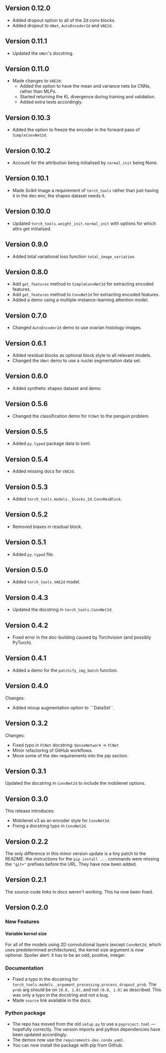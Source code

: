 ## Version 0.12.0
  - Added dropout option to all of the 2d conv blocks.
  - Added dropout to ``UNet``, ``AutoEncoder2d`` and ``VAE2d``.

## Version 0.11.1
  - Updated the ``UNet``'s docstring.

## Version 0.11.0
  - Made changes to ``VAE2d``:
    - Added the option to have the mean and variance nets be CNNs, rather than MLPs.
    - Started returning the KL divergence during training and validation.
    - Added extra tests accordingly.

## Version 0.10.3
  - Added the option to freeze the encoder in the forward pass of ``SimpleConvNet2d``.

## Version 0.10.2
  - Account for the attribution being initialised by ``normal_init`` being None.

## Version 0.10.1
  - Made Scikit Image a requirement of ``torch_tools`` rather than just having it in the dev env; the shapes dataset needs it.

## Version 0.10.0
  - Updated ``torch_tools.weight_init.normal_init`` with options for which attrs get initialised.

## Version 0.9.0
  - Added total variational loss function ``total_image_variation``.

## Version 0.8.0
  - Add ``get_features`` method to ``SimpleConvNet2d`` for extracting encoded features.
  - Add ``get_features`` method to ``ConvNet2d`` for extracting encoded features.
  - Added a demo using a multiple-instance-learning attention model.

## Version 0.7.0
  - Changed ``AutoEncoder2d`` demo to use ovarian histology images.

## Version 0.6.1
  - Added residual blocks as optional block style to all relevant models.
  - Changed the ``UNet`` demo to use a nuclei segmentation data set.

## Version 0.6.0
  - Added synthetic shapes dataset and demo.

## Version 0.5.6
  - Changed the classification demo for ``FCNet`` to the penguin problem.

## Version 0.5.5
  - Added ``py.typed`` package data to toml.

## Version 0.5.4
  - Added missing docs for ``VAE2d``.

## Version 0.5.3
  - Added ``torch_tools.models._blocks_2d.ConvResBlock``.

## Version 0.5.2
  - Removed biases in residual block.

## Version 0.5.1
  - Added ``py.typed`` file.

## Version 0.5.0
  - Added ``torch_tools.VAE2d`` model.

## Version 0.4.3
  - Updated the docstring in ``torch_tools.ConvNet2d``.

## Version 0.4.2
  - Fixed error in the doc-building caused by Torchvision (and possibly PyTorch).

## Version 0.4.1
  - Added a demo for the ``patchify_img_batch`` function.

## Version 0.4.0
Changes:
  - Added mixup augmentation option to ```DataSet``.

## Version 0.3.2
Changes:
  - Fixed typo in ``FCNet`` docstring: ``DenseNetwork`` -> ``FCNet``
  - Minor refactoring of GitHub workflows.
  - Move some of the dev requirements into the pip section.


## Version 0.3.1
Updated the docstring in ``ConvNet2d`` to include the mobilenet options.

## Version 0.3.0
This release introduces:

- Mobilenet v3 as an encoder style for ``ConvNet2d``.
- Fixing a docstring typo in ``ConvNet2d``.

## Version 0.2.2
The only difference in this minor version update is a tiny patch to the README: the instructions for the ``pip install ...`` commands were missing the ``"git+"`` prefixes before the URL. They have now been added.

## Version 0.2.1
The source-code links in docs weren't working. This ha now been fixed.


## Version 0.2.0

### New Features

#### Variable kernel size
For all of the models using 2D convolutional layers (except ``ConvNet2d``, which uses predetermined architectures), the kernel size argument is now optional. Spoiler alert: it has to be an odd, positive, integer.


### Documentation
- Fixed a typo in the docstring for ``torch_tools.models._argument_processing.process_dropout_prob``. The ``prob`` arg should be on ``[0.0, 1.0)``, and not ``(0.0, 1.0]`` as described. This was only a typo in the docstring and not a bug.
- Made ``source`` link available in the docs.

### Python package
- The repo has moved from the old ``setup.py`` to use a ``pyproject.toml`` — hopefully correctly. The version imports and python dependencies have been updated accordingly.
- The demos now use the ``requirements-dev.conda.yaml``.
- You can now install the package with pip from Github.
